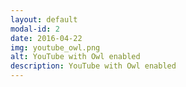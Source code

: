 ```yaml
---
layout: default
modal-id: 2
date: 2016-04-22
img: youtube_owl.png
alt: YouTube with Owl enabled
description: YouTube with Owl enabled
---
```

